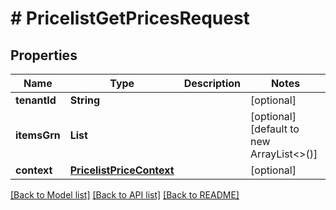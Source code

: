 # # PricelistGetPricesRequest


## Properties 


Name | Type | Description | Notes
------------ | ------------- | ------------- | -------------
**tenantId**| **String** |   | [optional]
**itemsGrn**| **List<String>** |   | [optional] [default to new ArrayList<>()]
**context**| [**PricelistPriceContext**](PricelistPriceContext.md) |   | [optional]


[[Back to Model list]](../../README.md#models) [[Back to API list]](../../README.md#endpoints) [[Back to README]](../../README.md)

